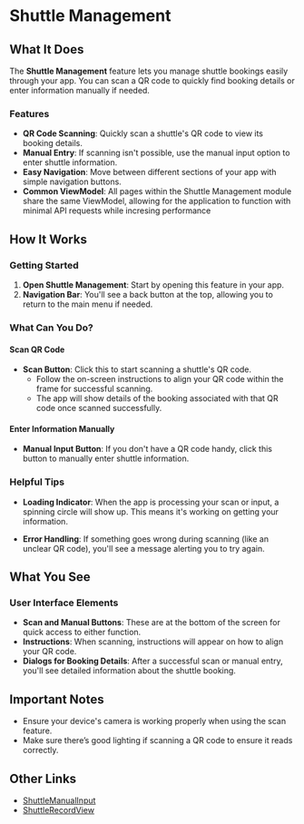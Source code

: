 # Shuttle Management

## What It Does

The **Shuttle Management** feature lets you manage shuttle bookings easily through your app. You can scan a QR code to quickly find booking details or enter information manually if needed.

### Features

- **QR Code Scanning**: Quickly scan a shuttle's QR code to view its booking details.
- **Manual Entry**: If scanning isn't possible, use the manual input option to enter shuttle information.
- **Easy Navigation**: Move between different sections of your app with simple navigation buttons.
- **Common ViewModel**: All pages within the Shuttle Management module share the same ViewModel, allowing for the application to function with minimal API requests while incresing performance

## How It Works

### Getting Started

1. **Open Shuttle Management**: Start by opening this feature in your app.
2. **Navigation Bar**: You'll see a back button at the top, allowing you to return to the main menu if needed.

### What Can You Do?

#### Scan QR Code

- **Scan Button**: Click this to start scanning a shuttle's QR code.
  - Follow the on-screen instructions to align your QR code within the frame for successful scanning.
  - The app will show details of the booking associated with that QR code once scanned successfully.

#### Enter Information Manually

- **Manual Input Button**: If you don't have a QR code handy, click this button to manually enter shuttle information.

### Helpful Tips

- **Loading Indicator**: When the app is processing your scan or input, a spinning circle will show up. This means it's working on getting your information.
  
- **Error Handling**: If something goes wrong during scanning (like an unclear QR code), you'll see a message alerting you to try again.

## What You See

### User Interface Elements

- **Scan and Manual Buttons**: These are at the bottom of the screen for quick access to either function.
- **Instructions**: When scanning, instructions will appear on how to align your QR code.
- **Dialogs for Booking Details**: After a successful scan or manual entry, you'll see detailed information about the shuttle booking.

## Important Notes

- Ensure your device's camera is working properly when using the scan feature.
- Make sure there’s good lighting if scanning a QR code to ensure it reads correctly.


## Other Links
- [ShuttleManualInput](https://lazy-day-tech.github.io/TapTrackDocs/UI/Pages/ShuttleManualInput)
- [ShuttleRecordView](https://lazy-day-tech.github.io/TapTrackDocs/UI/Dialogs/ShuttleRecordView)